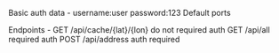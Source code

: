 Basic auth data - username:user
                  password:123
Default ports

Endpoints - GET /api/cache/{lat}/{lon} do not required auth
            GET /api/all required auth
            POST /api/address auth required
            
